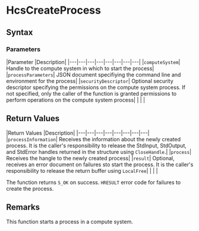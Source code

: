 # HcsCreateProcess

## Syntax

### Parameters
|Parameter     |Description|
|---|---|---|---|---|---|---|---| 
|`computeSystem`| Handle to the compute system in which to start the process|
|`processParameters`| JSON document specifiying the command line and environment for the process|
|`securityDescriptor`| Optional security descriptor specifying the permissions on the compute system process. If not specified, only the caller of the function is granted permissions to perform operations on the compute system process|
|    |    | 



## Return Values
|Return Values     |Description|
|---|---|---|---|---|---|---|---| 
|`processInformation`| Receives the information about the newly created process. It is the caller's responsibility to release the StdInput, StdOutput, and StdError handles returned in the structure using `CloseHandle`.|
|`process`| Receives the hangle to the newly created process|
|`result`| Optional, receives an error document on failures sto start the process. It is the caller's responsibility to release the return buffer using `LocalFree`|
|    |    | 

The function returns `S_OK` on success. `HRESULT` error code for failures to create the process.

## Remarks
This function starts a process in a compute system.